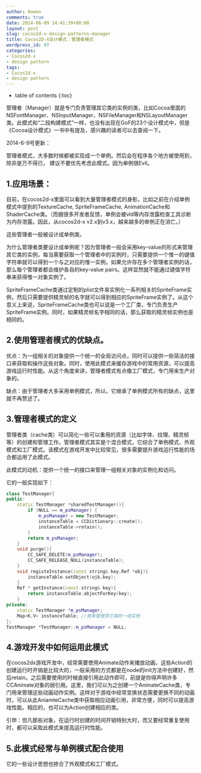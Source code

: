 ```yaml
---
author: 0owen
comments: true
date: 2014-06-09 14:41:39+00:00
layout: post
slug: cocos2d-x-design-patterns-manager
title: Cocos2D-X设计模式：管理者模式
wordpress_id: 97
categories:
- Cocos2d-x
- design pattern
tags:
- Cocos2d-x
- design pattern
---
```


* table of contents
{:toc}

管理者（Manager）就是专门负责管理其它类的实例的类，比如Cocoa里面的NSFontManager、NSInputManager、NSFileManager和NSLayoutManager类。此模式和“二段构建模式”一样，也没有出现在GoF的23个设计模式中，但是《Cocoa设计模式》一书中有提及，感兴趣的读者可以去查阅一下。

2014-6-9号更新：

管理者模式，大多数时候都被实现成一个单例。然后会在程序各个地方被使用到，除非是万不得已，
建议不要优先考虑此模式。因为单例很Evil。

<!-- more -->



## 1.应用场景：



目前，在cocos2d-x里面可以看到大量管理者模式的身影，比如之前在介绍单例模式中提到的TextureCache, SpriteFrameCache, AnimationCache和ShaderCache类。（而据很多开发者反馈，单例会被vld等内存泄露检查工具诊断为内存泄露。因此，从cocos2d-x v2.x到v3.x，越来越多的单例正在消亡。）

这些管理者一般被设计成单例类。

为什么管理者类要设计成单例呢？因为管理者一般会采用key-value的形式来管理其它类的实例，每当需要获取一个管理者中的实例时，只需要提供一个惟一的键值字符串就可以得到一个与之对应的惟一实例。如果允许存在多个管理者实例的话，那么每个管理者都会维护各自的key-value pairs。这样显然就不能通过键值字符串来获得惟一对象实例了。

SpriteFrameCache类通过定制的plist文件来实例化一系列相关的SpriteFrame实例，然后只需要提供精灵帧的名字就可以得到相应的SpriteFrame实例了。从这个意义上来说，SpriteFrameCache类也可以说是一个工厂类，专门负责生产SpriteFrame实例。同时，如果精灵帧名字相同的话，那么获取的精灵帧实例也是相同的。



## 2.使用管理者模式的优缺点。



优点：为一组相关的对象提供一个统一的全局访问点，同时可以提供一些简洁的接口来获取和操作这些对象。同时，使用此模式来缓存游戏中的常用资源，可以提高游戏运行时性能。从这个角度来讲，管理者模式有点像工厂模式，专门用来生产对象的。

缺点：由于管理者大多采用单例模式，所以，它继承了单例模式所有的缺点，这里就不再赘述了。



## 3.管理者模式的定义



管理者类（cache类）可以简化一些可以重用的资源（比如字体、纹理、精灵帧等）的创建和管理工作。管理者模式其实是个混合模式，它综合了单例模式、外观模式和工厂模式。该模式在游戏开发中比较常见，很多需要提升游戏运行性能的场合都运用了此模式。

此模式的动机：提供一个统一的接口来管理一组相关对象的实例化和访问。

它的一般实现如下：

```cpp
class TestManager{
public:
    static TestManager *sharedTestManager(){
        if (NULL == m_psManager) {
            m_psManager = new TestManager;
            instanceTable = CCDictionary::create();
            instanceTable->retain();
        }
        return m_psManager;
    }
    void purge(){
        CC_SAFE_DELETE(m_psManager);
        CC_SAFE_RELEASE_NULL(instanceTable);
    }
    void registeInstance(const string& key,Ref *obj){
        instanceTable.setObject(ojb,key);
    }
    Ref * getInstance(const string& key){
        return instanceTable.objectForKey(key);
    }
private:
    static TestManager *m_psManager;
    Map<K,V> instanceTable; //用来管理其它类的一组实例
};
TestManager *TestManager::m_psManager = NULL;
```



## 4.游戏开发中如何运用此模式



在cocos2dx游戏开发中，经常需要使用Animate动作来播放动画，这些Action的创建运行时开销是比较大的，一般采用的方式都是在node的init方法中创建好，然后retain。之后需要使用的时候直接引用此动作即可，前提是你得声明许多CCAnimate对象的弱引用。这里，我们可以为之创建一个AnimateCache类，专门用来管理这些动画动作实例。这样对于游戏中经常变换状态需要更换不同的动画时，可以从此AniamteCache类中获取相应动画引用，非常方便，同时可以提高游戏性能。相应的，也可以为Action创建相应的类。

引申：但凡那些对象，在运行时创建的时间开销特别大时，而又要经常重复使用时，都可以采取此模式来提高运行时性能。



## 5.此模式经常与单例模式配合使用



它的一些设计思想也掺合了外观模式和工厂模式。

